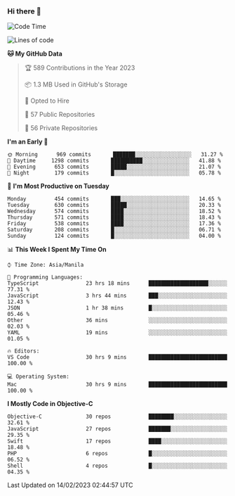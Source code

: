 ### Hi there 👋

<!--START_SECTION:waka-->
![Code Time](http://img.shields.io/badge/Code%20Time-3%2C636%20hrs%2016%20mins-blue)

![Lines of code](https://img.shields.io/badge/From%20Hello%20World%20I%27ve%20Written-2%20Million%20lines%20of%20code-blue)

**🐱 My GitHub Data** 

> 🏆 589 Contributions in the Year 2023
 > 
> 📦 1.3 MB Used in GitHub's Storage 
 > 
> 💼 Opted to Hire
 > 
> 📜 57 Public Repositories 
 > 
> 🔑 56 Private Repositories  
 > 
**I'm an Early 🐤** 

```text
🌞 Morning      969 commits       ███████░░░░░░░░░░░░░░░░░░   31.27 % 
🌆 Daytime     1298 commits       ██████████░░░░░░░░░░░░░░░   41.88 % 
🌃 Evening      653 commits       █████░░░░░░░░░░░░░░░░░░░░   21.07 % 
🌙 Night        179 commits       █░░░░░░░░░░░░░░░░░░░░░░░░   05.78 % 

```
📅 **I'm Most Productive on Tuesday** 

```text
Monday         454 commits       ███░░░░░░░░░░░░░░░░░░░░░░   14.65 % 
Tuesday        630 commits       █████░░░░░░░░░░░░░░░░░░░░   20.33 % 
Wednesday      574 commits       ████░░░░░░░░░░░░░░░░░░░░░   18.52 % 
Thursday       571 commits       ████░░░░░░░░░░░░░░░░░░░░░   18.43 % 
Friday         538 commits       ████░░░░░░░░░░░░░░░░░░░░░   17.36 % 
Saturday       208 commits       █░░░░░░░░░░░░░░░░░░░░░░░░   06.71 % 
Sunday         124 commits       █░░░░░░░░░░░░░░░░░░░░░░░░   04.00 % 

```


📊 **This Week I Spent My Time On** 

```text
⌚︎ Time Zone: Asia/Manila

💬 Programming Languages: 
TypeScript               23 hrs 18 mins      ███████████████████░░░░░░   77.31 % 
JavaScript               3 hrs 44 mins       ███░░░░░░░░░░░░░░░░░░░░░░   12.43 % 
JSON                     1 hr 38 mins        █░░░░░░░░░░░░░░░░░░░░░░░░   05.46 % 
Other                    36 mins             ░░░░░░░░░░░░░░░░░░░░░░░░░   02.03 % 
YAML                     19 mins             ░░░░░░░░░░░░░░░░░░░░░░░░░   01.05 % 

🔥 Editors: 
VS Code                  30 hrs 9 mins       █████████████████████████   100.00 % 

💻 Operating System: 
Mac                      30 hrs 9 mins       █████████████████████████   100.00 % 

```

**I Mostly Code in Objective-C** 

```text
Objective-C              30 repos            ████████░░░░░░░░░░░░░░░░░   32.61 % 
JavaScript               27 repos            ███████░░░░░░░░░░░░░░░░░░   29.35 % 
Swift                    17 repos            ████░░░░░░░░░░░░░░░░░░░░░   18.48 % 
PHP                      6 repos             █░░░░░░░░░░░░░░░░░░░░░░░░   06.52 % 
Shell                    4 repos             █░░░░░░░░░░░░░░░░░░░░░░░░   04.35 % 

```



 Last Updated on 14/02/2023 02:44:57 UTC
<!--END_SECTION:waka-->


<!--
**rad182/rad182** is a ✨ _special_ ✨ repository because its `README.md` (this file) appears on your GitHub profile.

Here are some ideas to get you started:

- 🔭 I’m currently working on ...
- 🌱 I’m currently learning ...
- 👯 I’m looking to collaborate on ...
- 🤔 I’m looking for help with ...
- 💬 Ask me about ...
- 📫 How to reach me: ...
- 😄 Pronouns: ...
- ⚡ Fun fact: ...
-->
